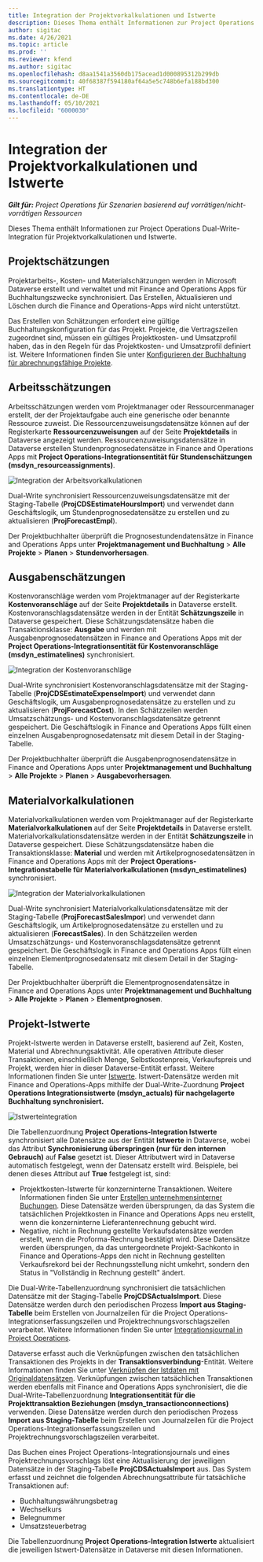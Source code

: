 ```yaml
---
title: Integration der Projektvorkalkulationen und Istwerte
description: Dieses Thema enthält Informationen zur Project Operations Dual-Write-Integration für Projektvorkalkulationen und Istwerte.
author: sigitac
ms.date: 4/26/2021
ms.topic: article
ms.prod: ''
ms.reviewer: kfend
ms.author: sigitac
ms.openlocfilehash: d8aa1541a3560db175acead1d000895312b299db
ms.sourcegitcommit: 40f68387f594180af64a5e5c748b6efa188bd300
ms.translationtype: HT
ms.contentlocale: de-DE
ms.lasthandoff: 05/10/2021
ms.locfileid: "6000030"
---
```

# <a name="project-estimates-and-actuals-integration"></a>Integration der Projektvorkalkulationen und Istwerte

_**Gilt für:** Project Operations für Szenarien basierend auf vorrätigen/nicht-vorrätigen Ressourcen_

Dieses Thema enthält Informationen zur Project Operations Dual-Write-Integration für Projektvorkalkulationen und Istwerte.

## <a name="project-estimates"></a>Projektschätzungen

Projektarbeits-, Kosten- und Materialschätzungen werden in Microsoft Dataverse erstellt und verwaltet und mit Finance and Operations Apps für Buchhaltungszwecke synchronisiert. Das Erstellen, Aktualisieren und Löschen durch die Finance and Operations-Apps wird nicht unterstützt.

Das Erstellen von Schätzungen erfordert eine gültige Buchhaltungskonfiguration für das Projekt. Projekte, die Vertragszeilen zugeordnet sind, müssen ein gültiges Projektkosten- und Umsatzprofil haben, das in den Regeln für das Projektkosten- und Umsatzprofil definiert ist. Weitere Informationen finden Sie unter [Konfigurieren der Buchhaltung für abrechnungsfähige Projekte](../project-accounting/configure-accounting-billable-projects.md#configure-project-cost-and-revenue-profile-rules).

## <a name="labor-estimates"></a>Arbeitsschätzungen

Arbeitsschätzungen werden vom Projektmanager oder Ressourcenmanager erstellt, der der Projektaufgabe auch eine generische oder benannte Ressource zuweist. Die Ressourcenzuweisungsdatensätze können auf der Registerkarte **Ressourcenzuweisungen** auf der Seite **Projektdetails** in Dataverse angezeigt werden. Ressourcenzuweisungsdatensätze in Dataverse erstellen Stundenprognosedatensätze in Finance and Operations Apps mit **Project Operations-Integrationsentität für Stundenschätzungen (msdyn\_resourceassignments)**.

   ![Integration der Arbeitsvorkalkulationen](./Media/DW4LaborEstimates.png)

Dual-Write synchronisiert Ressourcenzuweisungsdatensätze mit der Staging-Tabelle (**ProjCDSEstimateHoursImport**) und verwendet dann Geschäftslogik, um Stundenprognosedatensätze zu erstellen und zu aktualisieren (**ProjForecastEmpl**).

Der Projektbuchhalter überprüft die Prognosestundendatensätze in Finance and Operations Apps unter **Projektmanagement und Buchhaltung** > **Alle Projekte** > **Planen** > **Stundenvorhersagen**.

## <a name="expense-estimates"></a>Ausgabenschätzungen

Kostenvoranschläge werden vom Projektmanager auf der Registerkarte **Kostenvoranschläge** auf der Seite **Projektdetails** in Dataverse erstellt. Kostenvoranschlagsdatensätze werden in der Entität **Schätzungszeile** in Dataverse gespeichert. Diese Schätzungsdatensätze haben die Transaktionsklasse: **Ausgabe** und werden mit Ausgabenprognosedatensätzen in Finance and Operations Apps mit der **Project Operations-Integrationsentität für Kostenvoranschläge (msdyn\_estimatelines)** synchronisiert.

   ![Integration der Kostenvoranschläge](./Media/DW4ExpenseEstimates.png)

Dual-Write synchronisiert Kostenvoranschlagsdatensätze mit der Staging-Tabelle (**ProjCDSEstimateExpenseImport**) und verwendet dann Geschäftslogik, um Ausgabenprognosedatensätze zu erstellen und zu aktualisieren (**ProjForecastCost**). In den Schätzzeilen werden Umsatzschätzungs- und Kostenvoranschlagsdatensätze getrennt gespeichert. Die Geschäftslogik in Finance and Operations Apps füllt einen einzelnen Ausgabenprognosedatensatz mit diesem Detail in der Staging-Tabelle.

Der Projektbuchhalter überprüft die Ausgabenprognosendatensätze in Finance and Operations Apps unter **Projektmanagement und Buchhaltung** > **Alle Projekte** > **Planen** > **Ausgabevorhersagen**.

## <a name="material-estimates"></a>Materialvorkalkulationen

Materialvorkalkulationen werden vom Projektmanager auf der Registerkarte **Materialvorkalkulationen** auf der Seite **Projektdetails** in Dataverse erstellt. Materialvorkalkulationsdatensätze werden in der Entität **Schätzungszeile** in Dataverse gespeichert. Diese Schätzungsdatensätze haben die Transaktionsklasse: **Material** und werden mit Artikelprognosedatensätzen in Finance and Operations Apps mit der **Project Operations-Integrationstabelle für Materialvorkalkulationen (msdyn\_estimatelines)** synchronisiert.

   ![Integration der Materialvorkalkulationen](./Media/DW4MaterialEstimates.png)

Dual-Write synchronisiert Materialvorkalkulationsdatensätze mit der Staging-Tabelle (**ProjForecastSalesImpor**) und verwendet dann Geschäftslogik, um Artikelprognosedatensätze zu erstellen und zu aktualisieren (**ForecastSales**). In den Schätzzeilen werden Umsatzschätzungs- und Kostenvoranschlagsdatensätze getrennt gespeichert. Die Geschäftslogik in Finance and Operations Apps füllt einen einzelnen Elementprognosedatensatz mit diesem Detail in der Staging-Tabelle.

Der Projektbuchhalter überprüft die Elementprognosendatensätze in Finance and Operations Apps unter **Projektmanagement und Buchhaltung** > **Alle Projekte** > **Planen** > **Elementprognosen**.

## <a name="project-actuals"></a>Projekt-Istwerte

Projekt-Istwerte werden in Dataverse erstellt, basierend auf Zeit, Kosten, Material und Abrechnungsaktivität. Alle operativen Attribute dieser Transaktionen, einschließlich Menge, Selbstkostenpreis, Verkaufspreis und Projekt, werden hier in dieser Dataverse-Entität erfasst. Weitere Informationen finden Sie unter [Istwerte](../actuals/actuals-overview.md). Istwert-Datensätze werden mit Finance and Operations-Apps mithilfe der Dual-Write-Zuordnung **Project Operations Integrationsistwerte (msdyn\_actuals) für nachgelagerte Buchhaltung synchronisiert.**

   ![Istwerteintegration](./Media/DW4Actuals.png)

Die Tabellenzuordnung **Project Operations-Integration Istwerte** synchronisiert alle Datensätze aus der Entität **Istwerte** in Dataverse, wobei das Attribut **Synchronisierung überspringen (nur für den internen Gebrauch)** auf **False** gesetzt ist. Dieser Attributwert wird in Dataverse automatisch festgelegt, wenn der Datensatz erstellt wird. Beispiele, bei denen dieses Attribut auf **True** festgelegt ist, sind:

  - Projektkosten-Istwerte für konzerninterne Transaktionen. Weitere Informationen finden Sie unter [Erstellen unternehmensinterner Buchungen](../project-accounting/create-intercompany-transactions.md). Diese Datensätze werden übersprungen, da das System die tatsächlichen Projektkosten in Finance and Operations Apps neu erstellt, wenn die konzerninterne Lieferantenrechnung gebucht wird.
  - Negative, nicht in Rechnung gestellte Verkaufsdatensätze werden erstellt, wenn die Proforma-Rechnung bestätigt wird. Diese Datensätze werden übersprungen, da das untergeordnete Projekt-Sachkonto in Finance and Operations-Apps den nicht in Rechnung gestellten Verkaufsrekord bei der Rechnungsstellung nicht umkehrt, sondern den Status in "Vollständig in Rechnung gestellt" ändert.

Die Dual-Write-Tabellenzuordnung synchronisiert die tatsächlichen Datensätze mit der Staging-Tabelle **ProjCDSActualsImport**. Diese Datensätze werden durch den periodischen Prozess **Import aus Staging-Tabelle** beim Erstellen von Journalzeilen für die Project Operations-Integrationserfassungszeilen und Projektrechnungsvorschlagszeilen verarbeitet. Weitere Informationen finden Sie unter [Integrationsjournal in Project Operations](../project-accounting/project-operations-integration-journal.md).

Dataverse erfasst auch die Verknüpfungen zwischen den tatsächlichen Transaktionen des Projekts in der **Transaktionsverbindung**-Entität. Weitere Informationen finden Sie unter [Verknüpfen der Istdaten mit Originaldatensätzen](../actuals/linkingactuals.md). Verknüpfungen zwischen tatsächlichen Transaktionen werden ebenfalls mit Finance and Operations Apps synchronisiert, die die Dual-Write-Tabellenzuordnung **Integrationsentität für die Projekttransaktion Beziehungen (msdyn\_transactionconnections)** verwenden. Diese Datensätze werden durch den periodischen Prozess **Import aus Staging-Tabelle** beim Erstellen von Journalzeilen für die Project Operations-Integrationserfassungszeilen und Projektrechnungsvorschlagszeilen verarbeitet.

Das Buchen eines Project Operations-Integrationsjournals und eines Projektrechnungsvorschlags löst eine Aktualisierung der jeweiligen Datensätze in der Staging-Tabelle **ProjCDSActualsImport** aus. Das System erfasst und zeichnet die folgenden Abrechnungsattribute für tatsächliche Transaktionen auf:

- Buchhaltungswährungsbetrag
- Wechselkurs
- Belegnummer
- Umsatzsteuerbetrag

Die Tabellenzuordnung **Project Operations-Integration Istwerte** aktualisiert die jeweiligen Istwert-Datensätze in Dataverse mit diesen Informationen.
